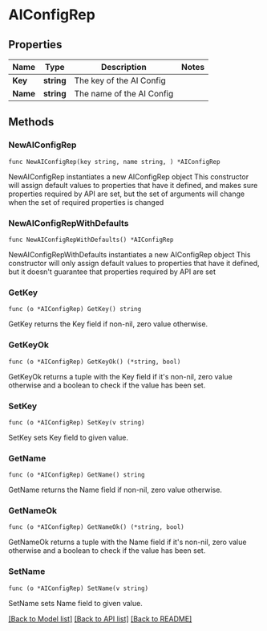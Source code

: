 # AIConfigRep

## Properties

Name | Type | Description | Notes
------------ | ------------- | ------------- | -------------
**Key** | **string** | The key of the AI Config | 
**Name** | **string** | The name of the AI Config | 

## Methods

### NewAIConfigRep

`func NewAIConfigRep(key string, name string, ) *AIConfigRep`

NewAIConfigRep instantiates a new AIConfigRep object
This constructor will assign default values to properties that have it defined,
and makes sure properties required by API are set, but the set of arguments
will change when the set of required properties is changed

### NewAIConfigRepWithDefaults

`func NewAIConfigRepWithDefaults() *AIConfigRep`

NewAIConfigRepWithDefaults instantiates a new AIConfigRep object
This constructor will only assign default values to properties that have it defined,
but it doesn't guarantee that properties required by API are set

### GetKey

`func (o *AIConfigRep) GetKey() string`

GetKey returns the Key field if non-nil, zero value otherwise.

### GetKeyOk

`func (o *AIConfigRep) GetKeyOk() (*string, bool)`

GetKeyOk returns a tuple with the Key field if it's non-nil, zero value otherwise
and a boolean to check if the value has been set.

### SetKey

`func (o *AIConfigRep) SetKey(v string)`

SetKey sets Key field to given value.


### GetName

`func (o *AIConfigRep) GetName() string`

GetName returns the Name field if non-nil, zero value otherwise.

### GetNameOk

`func (o *AIConfigRep) GetNameOk() (*string, bool)`

GetNameOk returns a tuple with the Name field if it's non-nil, zero value otherwise
and a boolean to check if the value has been set.

### SetName

`func (o *AIConfigRep) SetName(v string)`

SetName sets Name field to given value.



[[Back to Model list]](../README.md#documentation-for-models) [[Back to API list]](../README.md#documentation-for-api-endpoints) [[Back to README]](../README.md)


